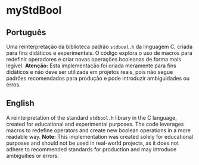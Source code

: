 # myStdBool

## Português

Uma reinterpretação da biblioteca padrão `stdbool.h` da linguagem C, criada para fins didáticos e experimentais. 
O código explora o uso de macros para redefinir operadores e criar novas operações booleanas de forma mais legível. 
**Atenção:** Esta implementação foi criada meramente para fins didáticos e não deve ser utilizada em projetos reais, pois não segue padrões recomendados para produção e pode introduzir ambiguidades ou erros.

## English

A reinterpretation of the standard `stdbool.h` library in the C language, created for educational and experimental purposes. 
The code leverages macros to redefine operators and create new boolean operations in a more readable way. 
**Note:** This implementation was created solely for educational purposes and should not be used in real-world projects, as it does not adhere to recommended standards for production and may introduce ambiguities or errors.
